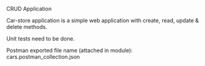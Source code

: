 CRUD Application

Car-store application is a simple web application with create, read, update & delete methods.

Unit tests need to be done.

Postman exported file name (attached in module): cars.postman_collection.json

